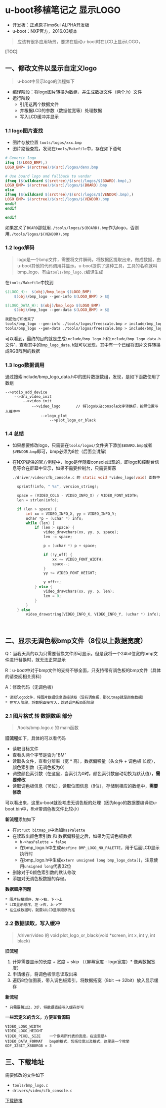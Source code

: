 # u-boot移植笔记之 显示LOGO

* 开发板：正点原子imx6ul ALPHA开发板
* u-boot：NXP官方，2016.03版本

> 应该有很多应用场景，要求在启动u-boot时在LCD上显示LOGO，

[TOC]

## 一、修改文件以显示自定义logo

> u-boot中显示logo的流程如下

* 编译阶段：将logo图片转换为数组，并生成数据文件（两个.h）文件
* 运行阶段
  * 引用这两个数据文件
  * 并根据LCD的参数（数据位宽等）处理数据
  * 写入LCD缓冲并显示



### 1.1 logo图片查找

* 图片存放位置 `tools/logos/xxx.bmp`
* 图片路径查找，发现在`tools/Makefile`中，存在如下语句

```makefile
# Generic logo
ifeq ($(LOGO_BMP),)
LOGO_BMP= $(srctree)/$(src)/logos/denx.bmp

# Use board logo and fallback to vendor
ifneq ($(wildcard $(srctree)/$(src)/logos/$(BOARD).bmp),)
LOGO_BMP= $(srctree)/$(src)/logos/$(BOARD).bmp
else
ifneq ($(wildcard $(srctree)/$(src)/logos/$(VENDOR).bmp),)
LOGO_BMP= $(srctree)/$(src)/logos/$(VENDOR).bmp
endif
endif

endif
```

如果定义了`BOARD`那就用`./tools/logos/$(BOARD).bmp`作为logo，否则用`./tools/logos/$(VENDOR).bmp`

### 1.2 logo解码

> logo是一个bmp文件，需要将文件解码，将数据区提取出来，做成数据，由u-boot其他的代码调用并显示。u-boot提供了这种工具，工具的名称就叫bmp_logo，有由`tools/bmp_logo.c`编译生成

在`tools/Makefile`中找到

```makefile
$(LOGO_H):	$(obj)/bmp_logo $(LOGO_BMP)
	$(obj)/bmp_logo --gen-info $(LOGO_BMP) > $@

$(LOGO_DATA_H):	$(obj)/bmp_logo $(LOGO_BMP)
	$(obj)/bmp_logo --gen-data $(LOGO_BMP) > $@
	
我把他打印出来了
tools/bmp_logo --gen-info ./tools/logos/freescale.bmp > include/bmp_logo.h
tools/bmp_logo --gen-data ./tools/logos/freescale.bmp > include/bmp_logo_data.h

```

可以看到，最终的目的就是生成`include/bmp_logo.h`和`include/bmp_logo_data.h`文件‘，查看其中的`bmp_logo_data.h`就可以发现，其中有一个已经将图片文件转换成RGB阵列的数据



### 1.3 logo数据调用

通过搜索include/bmp_logo_data.h中的图片数据数组，发现，是如下函数使用了数组

```
-->stdio_add_device
	-->dri_video_init
		-->video_init
			-->video_logo		// 将logo以及console文字转换好，按照位置写入缓冲中
				-->logo_plot	
					-->plot_logo_or_black
```



### 1.4 总结

* 如果想要修改logo，只需要在`tools/logos/`文件夹下添加`$BOARD.bmp`或者`$VENDOR.bmp`即可，bmp必须为8位（后面会讲解）

* 在NXP提供的官方例程中，logo是伴随着console出现的，即logo和控制台信息等会在屏幕中显示，如果不需要控制台，只需要屏蔽

  ```c
  ./driver/video/cfb_console.c 的 static void *video_logo(void) 函数中
  
  	sprintf(info, " %s", version_string);
  
  	space = (VIDEO_COLS - VIDEO_INFO_X) / VIDEO_FONT_WIDTH;
  	len = strlen(info);
  
  	if (len > space) {
  		int xx = VIDEO_INFO_X, yy = VIDEO_INFO_Y;
  		uchar *p = (uchar *) info;
  		while (len) {
  			if (len > space) {
  				video_drawchars(xx, yy, p, space);
  				len -= space;
  
  				p = (uchar *) p + space;
  
  				if (!y_off) {
  					xx += VIDEO_FONT_WIDTH;
  					space--;
  				}
  				yy += VIDEO_FONT_HEIGHT;
  
  				y_off++;
  			} else {
  				video_drawchars(xx, yy, p, len);
  				len = 0;
  			}
  		}
  	} else
  		video_drawstring(VIDEO_INFO_X, VIDEO_INFO_Y, (uchar *) info);
  ```

  

​	

## 二、显示无调色板bmp文件（8位以上数据宽度）

Q：当我天真的以为只需要替换文件即可显示。但是我将一个24bit位宽的bmp文件进行替换时，就无法正常显示

R：u-boot中对于bmp文件的支持不够全面，只支持带有调色板的bmp文件（具体的请查阅相关资料）

A：修改代码（无调色板）

	* 读取logo文件，将图片数据信息直接读取（没有调色板，那bitmap就是颜色数据）
	* 在写入阶段，将数据直接写入，跳过调色板匹配阶段

### 2.1 图片格式 转 数据数组 部分

> /tools/bmp.logo.c 的 main函数

**旧流程**如下，具体的可以看代码

* 读取目标文件
* 查看头两个字节是否为"BM"
* 读取头文件，查看分辨率（宽 * 高），数据偏移量（头文件 + 调色板 长度），颜色索引数（无调色板为0）
* 调整颜色索引数（在这里，当索引为0时，颜色索引数自动切换为默认值），**需要修改**
* 读取调色板信息（16位），读取位图信息（8位），存储到相应的数组中，**需要修改**



可以看出来，这里u-boot就没考虑无调色板的处理（因为logo的数据要编译进u-boot.bin中，8bit带调色板文件比较小）

**新流程**添加如下

* 在`struct bitmap_s`中添加`hasPalette`
* 在读取出颜色索引数 和 数据偏移量之后，如果为无调色板数据
  * `b->hasPalette = false`
  * 在bmp_logo.h中生成`#define BMP_LOGO_NO_PALETTE`，用于后面LCD显示执行时
  * 在bmp_logo.h中生成`extern unsigned long bmp_logo_data[]`，注意使用`unsigned long`代表32位
* 删除对于0颜色索引数的默认修改
* 添加对无调色板数据的存储。



**数据顺序问题**

	* 图片扫描顺序，左->右，下->上
	* LCD显示顺序，左->右，上->下
	* 在生成数据时，就要以LCD显示顺序为准



### 2.2 数据读取，写入缓冲

> /driver/video 的 void plot_logo_or_black(void *screen, int x, int y, int black)

**旧流程**

1. 计算需要显示的长度 + 宽度 + skip （（屏幕宽度 - logo宽度）* 像素数据宽度）
2. 申请缓存，将调色板信息读取出来
3. 遍历8位位图表，带入调色板索引，将数据拓宽（8bit --> 32bit）放入显示缓存

**新流程**

	* 只需要跳过2，3步，将数据直接写入缓存即可

**一些宏定义的含义，方便查看源码**

```
VIDEO_LOGO_WIDTH
VIDEO_LOGO_HEIGHT
VIDEO_PIXEL_SIZE	一个像素所代表的宽度，在这里是4
VIDEO_DATA_FORMAT	bmp的格式，包括位宽以及格式，这里是一个枚举 GDF_32BIT_X888RGB = 3

```

## 三、下载地址

需要修改的文件如下

* `tools/bmp_logo.c`
* `drivers/video/cfb_console.c`

[下载链接](http://cs.bloath.com/file/uboot-logo.zip)
